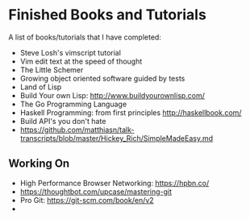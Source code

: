 Finished Books and Tutorials
============================

A list of books/tutorials that I have completed:

- Steve Losh's vimscript tutorial
- Vim edit text at the speed of thought
- The Little Schemer
- Growing object oriented software guided by tests
- Land of Lisp
- Build Your own Lisp: http://www.buildyourownlisp.com/
- The Go Programming Language
- Haskell Programming: from first principles http://haskellbook.com/
- Build API's you don't hate
- https://github.com/matthiasn/talk-transcripts/blob/master/Hickey_Rich/SimpleMadeEasy.md

Working On
----------

- High Performance Browser Networking: https://hpbn.co/
- https://thoughtbot.com/upcase/mastering-git
- Pro Git: https://git-scm.com/book/en/v2
- 
